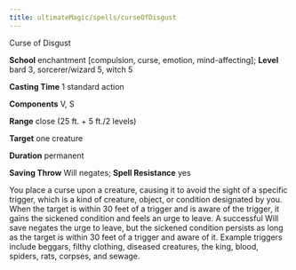 ```yaml
---
title: ultimateMagic/spells/curseOfDisgust
---
```

Curse of Disgust

**School** enchantment [compulsion, curse, emotion, mind-affecting]; **Level** bard 3, sorcerer/wizard 5, witch 5

**Casting Time** 1 standard action

**Components** V, S

**Range** close (25 ft. + 5 ft./2 levels)

**Target** one creature

**Duration** permanent

**Saving Throw** Will negates; **Spell Resistance** yes

You place a curse upon a creature, causing it to avoid the sight of a specific trigger, which is a kind of creature, object, or condition designated by you. When the target is within 30 feet of a trigger and is aware of the trigger, it gains the sickened condition and feels an urge to leave. A successful Will save negates the urge to leave, but the sickened condition persists as long as the target is within 30 feet of a trigger and aware of it. Example triggers include beggars, filthy clothing, diseased creatures, the king, blood, spiders, rats, corpses, and sewage.

